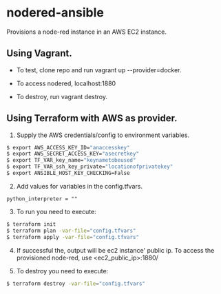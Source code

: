 # nodered-ansible
Provisions a node-red instance in an AWS EC2 instance. 

## Using Vagrant.
- To test, clone repo and run vagrant up --provider=docker.

- To access nodered, localhost:1880

- To destroy, run vagrant destroy.

## Using Terraform with AWS as provider.

1. Supply the AWS credentials/config to environment variables.

```bash
$ export AWS_ACCESS_KEY_ID="anaccesskey"
$ export AWS_SECRET_ACCESS_KEY="asecretkey"
$ export TF_VAR_key_name="keynametobeused"
$ export TF_VAR_ssh_key_private="locationofprivatekey"
$ export ANSIBLE_HOST_KEY_CHECKING=False
```

2. Add values for variables in the config.tfvars.

```hcl
python_interpreter = ""
```

3. To run you need to execute:

```bash
$ terraform init 
$ terraform plan -var-file="config.tfvars"
$ terraform apply -var-file="config.tfvars"
```
4. If successful the, output will be ec2 instance' public ip. 
To access the provisioned node-red, use <ec2_public_ip>:1880/

5. To destroy you need to execute:

```bash
$ terraform destroy -var-file="config.tfvars"
```
